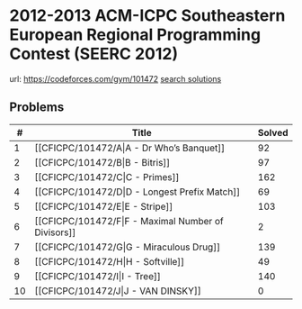# 2012-2013 ACM-ICPC Southeastern European Regional Programming Contest (SEERC 2012)

url: https://codeforces.com/gym/101472
[search solutions](https://www.google.com/search?q=Solution+OR+題解+2012-2013+ACM-ICPC+Southeastern+European+Regional+Programming+Contest+(SEERC+2012))

## Problems

| # | Title | Solved |
| --- | --- | --- |
|1|[[CFICPC/101472/A\|A - Dr Who’s Banquet]]|92|
|2|[[CFICPC/101472/B\|B - Bitris]]|97|
|3|[[CFICPC/101472/C\|C - Primes]]|162|
|4|[[CFICPC/101472/D\|D - Longest Prefix Match]]|69|
|5|[[CFICPC/101472/E\|E - Stripe]]|103|
|6|[[CFICPC/101472/F\|F - Maximal Number of Divisors]]|2|
|7|[[CFICPC/101472/G\|G - Miraculous Drug]]|139|
|8|[[CFICPC/101472/H\|H - Softville]]|49|
|9|[[CFICPC/101472/I\|I - Tree]]|140|
|10|[[CFICPC/101472/J\|J - VAN DINSKY]]|0|

